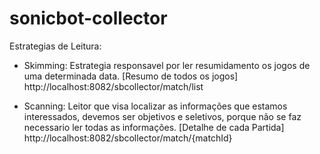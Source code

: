 # sonicbot-collector

Estrategias de Leitura:

- Skimming: Estrategia responsavel por ler resumidamento os jogos de uma determinada data. [Resumo de todos os jogos]
	http://localhost:8082/sbcollector/match/list

- Scanning: Leitor que visa localizar as informações que estamos interessados, devemos ser objetivos e seletivos, porque não se faz necessario ler todas as informações. [Detalhe de cada Partida]
	http://localhost:8082/sbcollector/match/{matchId}
